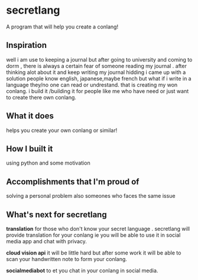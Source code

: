 # secretlang
A program that will help you create a conlang!
## Inspiration
well i am use to keeping a journal but after going to university and coming to dorm , there is always a certain fear of someone reading my journal . after thinking alot about it and keep writing my journal  hidding i came up with a solution people know english, japanese,maybe french but what if i write in a language they/no one can read or undrestand. that is creating my won conlang. i build it /building it for people like me who have need or just want to create there own conlang.

## What it does
helps you create your own conlang or similar!

## How I built it
using python and some motivation

## Accomplishments that I'm proud of
solving a personal problem also someones who faces the same issue

## What's next for secretlang
**translation**
for those who don't know your secret language . secretlang will provide translation for your conlang ie you will be able to use it in social media app and chat with privacy.

**cloud vision api**
it will be little hard but after some work it will be able to scan your handwritten note to form your conlang.

**socialmediabot**
to et you chat in your conlang in social media.
